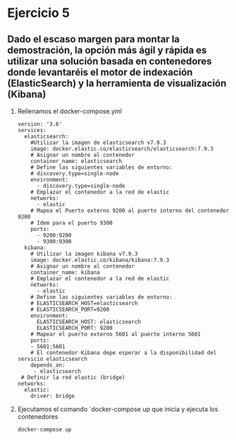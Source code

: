 # Ejercicio 5 
   
 ##  Dado el escaso margen para montar la demostración, la opción más ágil y rápida es utilizar una solución basada en contenedores donde levantaréis el motor de indexación (ElasticSearch) y la herramienta de visualización (Kibana)

1. Rellenamos el docker-compose.yml
	```
	version: '3.6'
	services:
	  elasticsearch:
	    #Utilizar la imagen de elasticsearch v7.9.3
	    image: docker.elastic.co/elasticsearch/elasticsearch:7.9.3
	    # Asignar un nombre al contenedor
	    container_name: elasticsearch
	    # Define las siguientes variables de entorno: 
	    # discovery.type=single-node
	    environment:
	      - discovery.type=single-node
	    # Emplazar el contenedor a la red de elastic
	    networks:
	      - elastic
	    # Mapea el Puerto externo 9200 al puerto interno del contenedor 9200
	    # Idem para el puerto 9300
	    ports:
	      - 9200:9200
	      - 9300:9300
	  kibana:
	    # Utilizar la imagen kibana v7.9.3
	    image: docker.elastic.co/kibana/kibana:7.9.3
	    # Asignar un nombre al contenedor
	    container_name: kibana
	    # Emplazar el contenedor a la red de elastic
	    networks:
	      - elastic
	    # Define las siguientes variables de entorno: 
	    # ELASTICSEARCH_HOST=elasticsearch
	    # ELASTICSEARCH_PORT=9200
	    environment:
	      ELASTICSEARCH_HOST: elasticsearch
	      ELASTICSEARCH_PORT: 9200
	    # Mapear el puerto externo 5601 al puerto interno 5601
	    ports:
	    - 5601:5601
	    # El contenedor Kibana depe esperar a la disponibilidad del servicio elasticsearch
	    depends_on:
	     - elasticsearch
	 # Definir la red elastic (bridge)
	networks:
	  elastic:
	    driver: bridge
	```
2. Ejecutamos el comando `docker-compose up que inicia y ejecuta los contenedores
	```
	docker-compose up 
	```